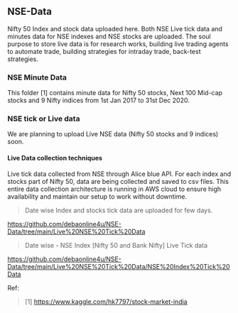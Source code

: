 ## NSE-Data

  Nifty 50 Index and stock data uploaded here.
  Both NSE Live tick data and minutes data for NSE indexes and NSE stocks are uploaded. 
  The soul purpose to store live data is for research works, building live trading agents to automate trade, building strategies for intraday trade, back-test strategies. 

### NSE Minute Data

  This folder [1] contains minute data for Nifty 50 stocks, Next 100 Mid-cap stocks and 9 Nifty indices from 1st Jan 2017 to 31st Dec 2020. 

### NSE tick or Live data

  We are planning to upload Live NSE data (Nifty 50 stocks and 9 indices) soon. 


#### Live Data collection techniques

  Live tick data collected from NSE through Alice blue API. For each index and stocks part of Nifty 50, data are being collected and saved to csv files. This entire data collection architecture is running in AWS cloud to ensure high availability and maintain our setup to work without downtime. 
  
  > Date wise Index and stocks tick data are uploaded for few days. 

  https://github.com/debaonline4u/NSE-Data/tree/main/Live%20NSE%20Tick%20Data

  > Date wise - NSE Index [Nifty 50 and Bank Nifty] Live Tick data

  https://github.com/debaonline4u/NSE-Data/tree/main/Live%20NSE%20Tick%20Data/NSE%20Index%20Tick%20Data

  


Ref: 

  > [1] https://www.kaggle.com/hk7797/stock-market-india
